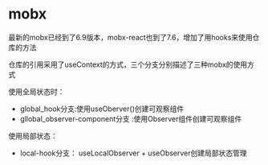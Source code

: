 # mobx

最新的mobx已经到了6.9版本，mobx-react也到了7.6，增加了用hooks来使用仓库的方法


仓库的引用采用了useContext的方式，三个分支分别描述了三种mobx的使用方式

使用全局状态时：
- global_hook分支:使用useOberver()创建可观察组件
- gllobal_observer-component分支 :使用Observer组件创建可观察组件

使用局部状态：
- local-hook分支： useLocalObserver + useObserver创建局部状态管理


